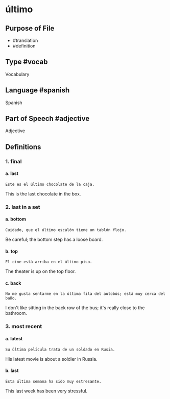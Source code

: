 # último

## Purpose of File

- #translation
- #definition

## Type #vocab

Vocabulary

## Language #spanish

Spanish

## Part of Speech #adjective

Adjective

## Definitions

### 1. final

#### a. last

`Este es el último chocolate de la caja.`

This is the last chocolate in the box.

### 2. last in a set

#### a. bottom

`Cuidado, que el último escalón tiene un tablón flojo.`

Be careful; the bottom step has a loose board.

#### b. top

`El cine está arriba en el último piso.`

The theater is up on the top floor.

#### c. back

`No me gusta sentarme en la última fila del autobús; está muy cerca del baño.`

I don't like sitting in the back row of the bus; it's really close to the bathroom.

### 3. most recent

#### a. latest

`Su última película trata de un soldado en Rusia.`

His latest movie is about a soldier in Russia.

#### b. last

`Esta última semana ha sido muy estresante.`

This last week has been very stressful.
